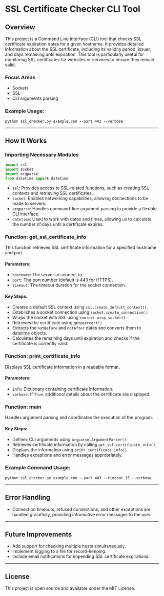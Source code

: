 # SSL Certificate Checker CLI Tool

## Overview

This project is a Command Line Interface (CLI) tool that checks SSL certificate expiration dates for a given hostname. It provides detailed information about the SSL certificate, including its validity period, issuer, and days remaining until expiration. This tool is particularly useful for monitoring SSL certificates for websites or services to ensure they remain valid.

### Focus Areas

* Sockets
* SSL
* CLI arguments parsing

### Example Usage:

```
python ssl_checker.py example.com --port 443 --verbose
```

---

## How It Works

### Importing Necessary Modules

```python
import ssl
import socket
import argparse
from datetime import datetime
```

* `ssl`: Provides access to SSL-related functions, such as creating SSL contexts and retrieving SSL certificates.
* `socket`: Enables networking capabilities, allowing connections to be made to servers.
* `argparse`: Handles command-line argument parsing to provide a flexible CLI interface.
* `datetime`: Used to work with dates and times, allowing us to calculate the number of days until a certificate expires.

### Function: get\_ssl\_certificate\_info

This function retrieves SSL certificate information for a specified hostname and port.

#### Parameters:

* `hostname`: The server to connect to.
* `port`: The port number (default is 443 for HTTPS).
* `timeout`: The timeout duration for the socket connection.

#### Key Steps:

* Creates a default SSL context using `ssl.create_default_context()`.
* Establishes a socket connection using `socket.create_connection()`.
* Wraps the socket with SSL using `context.wrap_socket()`.
* Retrieves the certificate using `getpeercert()`.
* Extracts the `notBefore` and `notAfter` dates and converts them to datetime objects.
* Calculates the remaining days until expiration and checks if the certificate is currently valid.

### Function: print\_certificate\_info

Displays SSL certificate information in a readable format.

#### Parameters:

* `info`: Dictionary containing certificate information.
* `verbose`: If `True`, additional details about the certificate are displayed.

### Function: main

Handles argument parsing and coordinates the execution of the program.

#### Key Steps:

* Defines CLI arguments using `argparse.ArgumentParser()`.
* Retrieves certificate information by calling `get_ssl_certificate_info()`.
* Displays the information using `print_certificate_info()`.
* Handles exceptions and error messages appropriately.

### Example Command Usage:

```
python ssl_checker.py example.com --port 443 --timeout 15 --verbose
```

---

## Error Handling

* Connection timeouts, refused connections, and other exceptions are handled gracefully, providing informative error messages to the user.

---

## Future Improvements

* Add support for checking multiple hosts simultaneously.
* Implement logging to a file for record-keeping.
* Include email notifications for impending SSL certificate expirations.

---

## License

This project is open source and available under the MIT License.
